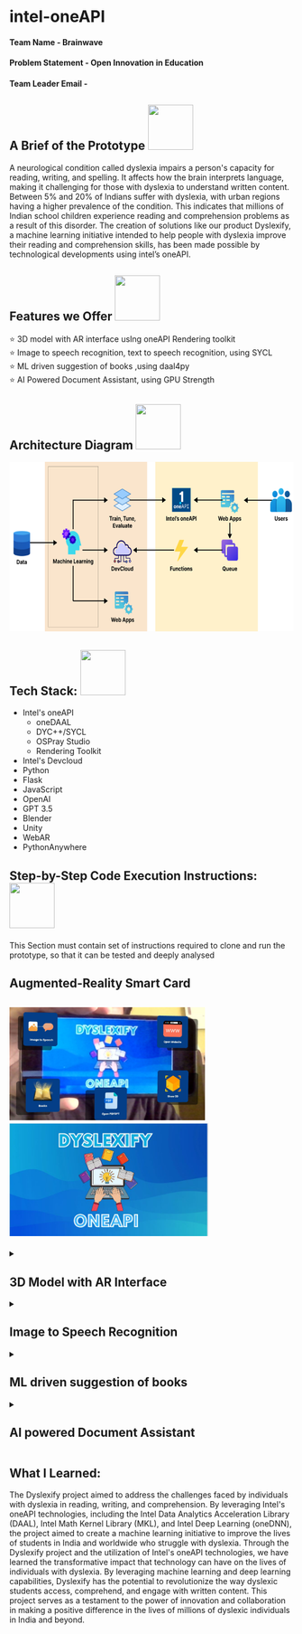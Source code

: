 # intel-oneAPI

#### Team Name - Brainwave
#### Problem Statement - Open Innovation in Education
#### Team Leader Email - 

## A Brief of the Prototype <img src="https://github.com/JoelJJoseph/intel-oneAPI/assets/72274851/81390908-eaae-4fb1-bb79-0fa8f96bd15c" height="80" width="80"> <br>

A neurological condition called dyslexia impairs a person's capacity for reading, writing, and spelling. It affects how the brain interprets language, making it challenging for those with dyslexia to understand written content. Between 5% and 20% of Indians suffer with dyslexia, with urban regions having a higher prevalence of the condition. This indicates that millions of Indian school children experience reading and comprehension problems as a result of this disorder. The creation of solutions like our product Dyslexify, a machine learning initiative intended to help people with dyslexia improve their reading and comprehension skills, has been made possible by technological developments using intel’s oneAPI.

## Features we Offer <img src="https://github.com/JoelJJoseph/intel-oneAPI/assets/72274851/ab7b93c9-160c-49f1-91f3-853a5aaeaf22" height="80" width="80"> <br>
⭐ 3D model with AR interface usIng oneAPI Rendering toolkit <br>
⭐ Image to speech recognition, text to speech recognition, using SYCL <br>
⭐ ML driven suggestion of books ,using daal4py <br>
⭐ AI Powered Document Assistant, using GPU Strength <br>


## Architecture Diagram <img src="https://github.com/JoelJJoseph/intel-oneAPI/assets/72274851/136f45e1-5d5a-4aa5-b71b-73a644686216" height="80" width="80"> <br>
<img src="https://raw.githubusercontent.com/raison024/ArchDiagram/main/Arch2.png" alt="Logo" height="300">
 


## Tech Stack: <img src="https://github.com/JoelJJoseph/intel-oneAPI/assets/72274851/13362666-adb9-4e7f-ae11-d00ad0339e9e" height="80" width="80"> <br>
* Intel's oneAPI
  * oneDAAL
  * DYC++/SYCL
  * OSPray Studio
  * Rendering Toolkit
* Intel's Devcloud
* Python
* Flask
* JavaScript
* OpenAI
* GPT 3.5
* Blender
* Unity
* WebAR
* PythonAnywhere
   
## Step-by-Step Code Execution Instructions:<img src="https://github.com/JoelJJoseph/intel-oneAPI/assets/72274851/c1f1a73e-3850-4160-8955-2f1311f2a421" height="80" width="80"> <br>

  This Section must contain set of instructions required to clone and run the prototype, so that it can be tested and deeply analysed
  
## Augmented-Reality Smart Card
<h2>
 <img src="https://raw.githubusercontent.com/raison024/ArchDiagram/main/card1.jpg" alt="Logo" height="200">
 <img src="https://raw.githubusercontent.com/raison024/ArchDiagram/main/card2.jpg" alt="Logo" height="200">
</h2> 
<details>
  <summary><h2>3D Model with AR Interface</h2></summary>
  <h3>Introduction</h3>
 <img src="https://raw.githubusercontent.com/raison024/ArchDiagram/main/3D.jpg" alt="Logo" height="500">
 <img src="https://raw.githubusercontent.com/raison024/ArchDiagram/main/3D2.jpg" alt="Logo" height="500">
 <br>
  <p>Bringing 3D models into the learning process and utilizing an augmented reality interface, students can visualize complex concepts, objects, in a more interactive and engaging manner.    This technology enables students to manipulate and explore virtual objects, enhancing their understanding and retention of the subject matter.</p>
 
  <h3>How we did?</h3>
   
✅ The oneAPI Rendering Toolkit is used to create 3D models, which are then hosted on a WebAR platform for easy accessibility.<br><br>
✅ The models are converted into the glTF format and uploaded to the chosen platform. <br><br>
✅ Users can view and interact with the models through web browsers on various devices, without the need for specialized applications or high-end hardware.<br><br>
✅This combination of powerful rendering tools powered by intel oneAPI and WebAR technology provides a seamless experience for individuals to explore and engage with captivating in augmented reality.
   
 <h3>How to run?</h3>
 1. Visit the website or you can scan the QR code.<br><br>
 2. Give the required permissions to view the 3D AR model.<br><br>
 3. Navigate in the 3D space to view the model from different perspectives.<br><br>
</details>
<details>
  <summary><h2>Image to Speech Recognition</h2></summary>
  <h3>Introduction</h3>
 <img src="https://raw.githubusercontent.com/raison024/ArchDiagram/main/ImagetoSpeech.jpg" alt="Logo" width="1000">
  <p>This feature enables students to capture images of text, such as medical prescription or text on whiteboards, and convert them into speech. It can assist students with visual    impairments or those who prefer auditory learning, making educational content more accessible.</p>
 
<h3>How we did?</h3>  
✅Create SYCL kernels using the DPC++ programming model provided by the Intel oneAPI Toolkit.<br><br>
✅Compile the SYCL DPC++ code using the DPC++ compiler provided by the Intel oneAPI Toolkit.<br><br>
✅Use ctypes to create a Python wrapper for the compiled C++ code.<br><br>
✅Import the Python wrapper into your Flask application.<br><br>
✅Use the wrapper to call the SYCL DPC++ functions for image processing and speech conversion.<br><br>
 
 <h3>How to run it locally?</h3>
 1. Visit the address /ads/asdasd/asdsa in the this repo.<br><br>
 2. Install the packages mentioned in Requirements.txt <code>pip install -r requirements.txt</code><br><br>
 3. Run this command <code>python app.py</code><br><br>
</details>
<details>
  <summary><h2>ML driven suggestion of books</h2></summary>
  <h3>Introduction</h3>
 <img src="https://raw.githubusercontent.com/raison024/ArchDiagram/main/Books.png" alt="Logo" height="400">
 <img src="https://raw.githubusercontent.com/raison024/ArchDiagram/main/Books2.png" alt="Logo" height="400">
 <br>
  <p>With This feature , you can bid farewell to the overwhelming task of choosing your next read. The system analyzes your reading history, genre preferences, favorite authors, you will be able to choose what to read next by selecting the book which you already selected. It shows  similar kind of suggestions.</p>
 
<h3>How we did?</h3>  
✅The daal4py is used here.The main purpose of using daal4py in the project is to leverage the optimized implementations of algorithms provided by oneDAL.<br><br>
✅The oneAPI Data Analytics Library (oneDAL) and its Python wrapper, daal4py, are used for computing cosine similarity between vectors.<br><br>
 
 <h3>How to run?</h3>
 1. Visit this website or use this directory /asdas/sadsad if running locally.<br><br>
 2. Run this command <code>python app.py</code><br><br><br><br>
</details>
<details>
  <summary><h2>AI powered Document Assistant</h2></summary>
  <h3>Introduction</h3>
 <img src="https://raw.githubusercontent.com/raison024/ArchDiagram/main/pdf1.png" alt="Logo" width="1000">
 <img src="https://raw.githubusercontent.com/raison024/ArchDiagram/main/pdf2.png" alt="Logo" width="1000">
 <img src="https://raw.githubusercontent.com/raison024/ArchDiagram/main/pdf3.png" alt="Logo" width="1000">
 <br>
  <p>This is feature  advanced AI-powered document assistant that revolutionizes the way you search and extract information from PDFs. It eliminates the need for manual searching and scrolling through lengthy documents by leveraging the power of GPT-3.5 and Intel oneApi. With PDFGPT, you can effortlessly ask questions and receive instant answers, allowing for efficient and hassle-free document exploration.</p>
 
<h3>How we did?</h3>  
✅Imports the SYCL context from the daal4py.onea pi module.<br><br>
✅This module provides SYCL functionality for GPU acceleration.<br><br>
✅This flexibility allows you to take advantage of the specific strengths of GPUs while maintaining portability across different hardware architectures.<br><br>
✅It is a game-changing tool for researchers, students, and professionals, providing a seamless and effective solution for working with PDF documents.<br><br>
 
 <h3>How to run?</h3>
 1. Visit the website or the address /ads/asdasd/asdsa in the this repo.<br><br>
 2. If running locally run this command <code>cd backend</code> after which <code>python app.py</code><br><br>
 3. Go back to the previous directory using <code>cd ../</code> and navigate to frontend directory using the command <code>cd frontend</code><br><br>
 4. Run this command <code>npm start</code>.<br><br>
</details>
  
## What I Learned:
The Dyslexify project aimed to address the challenges faced by individuals with dyslexia in reading, writing, and comprehension. By leveraging Intel's oneAPI technologies, including the Intel Data Analytics Acceleration Library (DAAL), Intel Math Kernel Library (MKL), and Intel Deep Learning (oneDNN), the project aimed to create a machine learning initiative to improve the lives of students in India and worldwide who struggle with dyslexia.
Through the Dyslexify project and the utilization of Intel's oneAPI technologies, we have learned the transformative impact that technology can have on the lives of individuals with dyslexia. By leveraging machine learning and deep learning capabilities, Dyslexify has the potential to revolutionize the way dyslexic students access, comprehend, and engage with written content. This project serves as a testament to the power of innovation and collaboration in making a positive difference in the lives of millions of dyslexic individuals in India and beyond.
